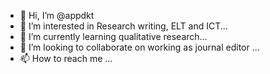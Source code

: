 - 👋 Hi, I’m @appdkt
- 👀 I’m interested in Research writing, ELT and ICT...
- 🌱 I’m currently learning qualitative research...
- 💞️ I’m looking to collaborate on working as journal editor ...
- 📫 How to reach me ...

<!---
appdkt/appdkt is a ✨ special ✨ repository because its `README.md` (this file) appears on your GitHub profile.
You can click the Preview link to take a look at your changes.
--->
